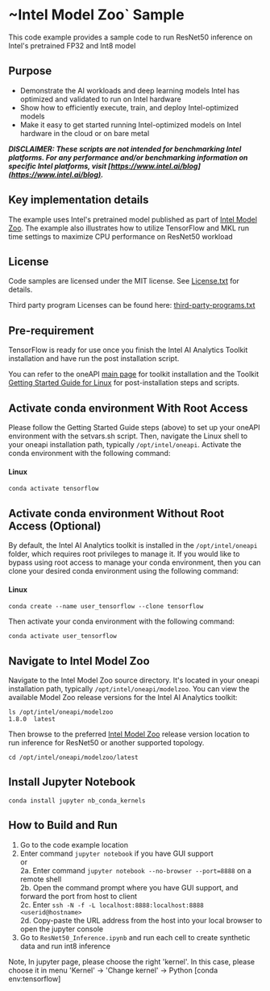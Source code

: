 # ~Intel Model Zoo` Sample
This code example provides a sample code to run ResNet50 inference on Intel's pretrained FP32 and Int8 model

## Purpose
  - Demonstrate the AI workloads and deep learning models Intel has optimized and validated to run on Intel hardware
  - Show how to efficiently execute, train, and deploy Intel-optimized models
  - Make it easy to get started running Intel-optimized models on Intel hardware in the cloud or on bare metal

***DISCLAIMER: These scripts are not intended for benchmarking Intel platforms. 
For any performance and/or benchmarking information on specific Intel platforms, visit [https://www.intel.ai/blog](https://www.intel.ai/blog).***
## Key implementation details
The example uses Intel's pretrained model published as part of [Intel Model Zoo](https://github.com/IntelAI/models). The example also illustrates how to utilize TensorFlow and MKL run time settings to maximize CPU performance on ResNet50 workload

## License  
Code samples are licensed under the MIT license. See
[License.txt](https://github.com/oneapi-src/oneAPI-samples/blob/master/License.txt) for details.

Third party program Licenses can be found here: [third-party-programs.txt](https://github.com/oneapi-src/oneAPI-samples/blob/master/third-party-programs.txt)

## Pre-requirement

TensorFlow is ready for use once you finish the Intel AI Analytics Toolkit installation and have run the post installation script.

You can refer to the oneAPI [main page](https://software.intel.com/en-us/oneapi) for toolkit installation and the Toolkit [Getting Started Guide for Linux](https://software.intel.com/en-us/get-started-with-intel-oneapi-linux-get-started-with-the-intel-ai-analytics-toolkit) for post-installation steps and scripts.

## Activate conda environment With Root Access

Please follow the Getting Started Guide steps (above) to set up your oneAPI environment with the setvars.sh script. Then, navigate the Linux shell to your oneapi installation path, typically `/opt/intel/oneapi`. Activate the conda environment with the following command:

#### Linux
```
conda activate tensorflow
```


## Activate conda environment Without Root Access (Optional)

By default, the Intel AI Analytics toolkit is installed in the `/opt/intel/oneapi` folder, which requires root privileges to manage it. If you would like to bypass using root access to manage your conda environment, then you can clone your desired conda environment using the following command:

#### Linux
```
conda create --name user_tensorflow --clone tensorflow
```

Then activate your conda environment with the following command:

```
conda activate user_tensorflow
```

## Navigate to Intel Model Zoo

Navigate to the Intel Model Zoo source directory. It's located in your oneapi installation path, typically `/opt/intel/oneapi/modelzoo`.
You can view the available Model Zoo release versions for the Intel AI Analytics toolkit:
```
ls /opt/intel/oneapi/modelzoo
1.8.0  latest
```
Then browse to the preferred [Intel Model Zoo](https://github.com/IntelAI/models/tree/master/benchmarks) release version location to run inference for ResNet50 or another supported topology.
```
cd /opt/intel/oneapi/modelzoo/latest
```

## Install Jupyter Notebook 
```
conda install jupyter nb_conda_kernels
```

## How to Build and Run 
1. Go to the code example location<br>
2. Enter command `jupyter notebook` if you have GUI support <br>
or<br>
2a. Enter command `jupyter notebook --no-browser --port=8888` on a remote shell <br>
2b. Open the command prompt where you have GUI support, and forward the port from host to client<br>
2c. Enter `ssh -N -f -L localhost:8888:localhost:8888 <userid@hostname>`<br>
2d. Copy-paste the URL address from the host into your local browser to open the jupyter console<br>
3. Go to `ResNet50_Inference.ipynb` and run each cell to create synthetic data and run int8 inference

Note, In jupyter page, please choose the right 'kernel'. In this case, please choose it in menu 'Kernel' -> 'Change kernel' -> Python [conda env:tensorflow]
